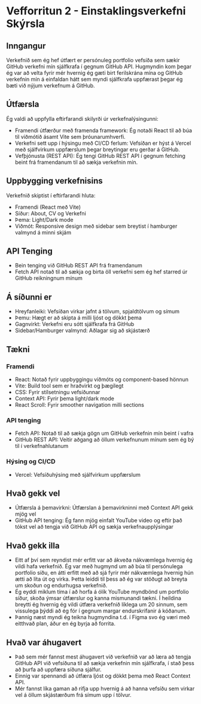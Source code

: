 # Vefforritun 2 - Einstaklingsverkefni Skýrsla

## Inngangur

Verkefnið sem ég hef útfært er persónuleg portfolio vefsíða sem sækir GitHub verkefni mín sjálfkrafa í gegnum GitHub API. Hugmyndin kom þegar ég var að velta fyrir mér hvernig ég gæti birt ferilskrána mína og GitHub verkefnin mín á einfaldan hátt sem myndi sjálfkrafa uppfærast þegar ég bæti við nýjum verkefnum á GitHub.

## Útfærsla

Ég valdi að uppfylla eftirfarandi skilyrði úr verkefnalýsingunni:

- Framendi útfærður með framenda framework: Ég notaði React til að búa til viðmótið ásamt Vite sem þróunarumhverfi.
- Verkefni sett upp í hýsingu með CI/CD ferlum: Vefsíðan er hýst á Vercel með sjálfvirkum uppfærslum þegar breytingar eru gerðar á GitHub.
- Vefþjónusta (REST API): Ég tengi GitHub REST API í gegnum fetching beint frá framendanum til að sækja verkefnin mín.

## Uppbygging verkefnisins

Verkefnið skiptist í eftirfarandi hluta:

- Framendi (React með Vite)
- Síður: About, CV og Verkefni
- Þema: Light/Dark mode
- Viðmót: Responsive design með sidebar sem breytist í hamburger valmynd á minni skjám

## API Tenging

- Bein tenging við GitHub REST API frá framendanum
- Fetch API notað til að sækja og birta öll verkefni sem ég hef starred úr GitHub reikningnum mínum

## Á síðunni er

- Hreyfanleiki: Vefsíðan virkar jafnt á tölvum, spjaldtölvum og símum
- Þemu: Hægt er að skipta á milli ljóst og dökkt þema
- Gagnvirkt: Verkefni eru sótt sjálfkrafa frá GitHub
- Sidebar/Hamburger valmynd: Aðlagar sig að skjástærð

## Tækni

### Framendi

- React: Notað fyrir uppbyggingu viðmóts og component-based hönnun
- Vite: Build tool sem er hraðvirkt og þægilegt
- CSS: Fyrir stílsetningu vefsíðunnar
- Context API: Fyrir þema light/dark mode
- React Scroll: Fyrir smoother navigation milli sections

### API tenging

- Fetch API: Notað til að sækja gögn um GitHub verkefnin mín beint í vafra
- GitHub REST API: Veitir aðgang að öllum verkefnunum mínum sem ég bý til í verkefnahlutanum

### Hýsing og CI/CD

- Vercel: Vefsíðuhýsing með sjálfvirkum uppfærslum

## Hvað gekk vel

- Útfærsla á þemavirkni: Útfærslan á þemavirkninni með Context API gekk mjög vel
- GitHub API tenging: Ég fann mjög einfalt YouTube video og eftir það tókst vel að tengja við GitHub API og sækja verkefnaupplýsingar

## Hvað gekk illa

- Eitt af því sem reyndist mér erfitt var að ákveða nákvæmlega hvernig ég vildi hafa verkefnið. Ég var með hugmynd um að búa til persónulega portfolio síðu, en átti erfitt með að sjá fyrir mér nákvæmlega hvernig hún ætti að líta út og virka. Þetta leiddi til þess að ég var stöðugt að breyta um skoðun og endurhugsa verkefnið.
- Ég eyddi miklum tíma í að horfa á ólík YouTube myndbönd um portfolio síður, skoða ýmsar útfærslur og kanna mismunandi tækni. Í heildina breytti ég hvernig ég vildi útfæra verkefnið líklega um 20 sinnum, sem vissulega þýddi að ég fór í gegnum margar endurskrifanir á kóðanum.
- Þannig næst myndi ég teikna hugmyndina t.d. í Figma svo ég væri með eitthvað plan, áður en ég byrja að forrita.

## Hvað var áhugavert

- Það sem mér fannst mest áhugavert við verkefnið var að læra að tengja GitHub API við vefsíðuna til að sækja verkefnin mín sjálfkrafa, í stað þess að þurfa að uppfæra síðuna sjálfur.
- Einnig var spennandi að útfæra ljóst og dökkt þema með React Context API.
- Mér fannst líka gaman að rifja upp hvernig á að hanna vefsíðu sem virkar vel á öllum skjástærðum frá símum upp í tölvur.
